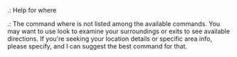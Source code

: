 <ansi fg="black-bold">.:</ansi> <ansi fg="magenta">Help for </ansi><ansi fg="command">where</ansi>

<ansi fg="black-bold">.:</ansi> The command <ansi fg="command">where</ansi> is not listed among the available commands. You may want to use <ansi fg="command">look</ansi> to examine your surroundings or <ansi fg="command">exits</ansi> to see available directions. If you're seeking your location details or specific area info, please specify, and I can suggest the best command for that.